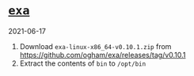 # [`exa`](https://github.com/ogham/exa)

2021-06-17

1. Download `exa-linux-x86_64-v0.10.1.zip` from https://github.com/ogham/exa/releases/tag/v0.10.1
2. Extract the contents of `bin` to `/opt/bin`
